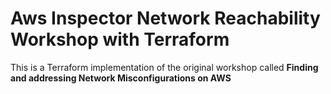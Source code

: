 # Aws Inspector Network Reachability Workshop with Terraform

This is a Terraform implementation of the original workshop called __Finding and addressing Network Misconfigurations on AWS__